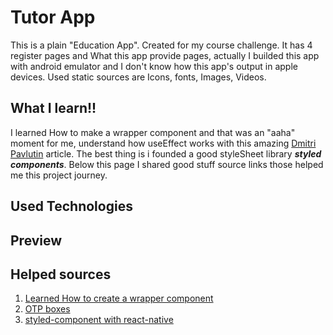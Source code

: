 # Tutor App
This is a plain "Education App". Created for my course challenge. It has 4 register pages and What this app provide pages, actually I builded this app with android emulator and I don't know how this app's output in apple devices. Used static sources are Icons, fonts, Images, Videos.

## What I learn!!
I learned How to make a wrapper component and that was an "aaha" moment for me, understand how useEffect works with this amazing [Dmitri Pavlutin](https://dmitripavlutin.com/react-useeffect-explanation/) article.
The best thing is i founded a good styleSheet library ***styled components***. Below this page I shared good stuff source links those helped me this project journey.

## Used Technologies

## Preview

## Helped sources
1. [Learned How to create a wrapper component](https://www.digitalocean.com/community/tutorials/how-to-create-wrapper-components-in-react-with-props)
2. [OTP boxes](https://blog.logrocket.com/creating-split-otp-input-fields-react-native/)
3. [styled-component with react-native](https://blog.logrocket.com/how-to-use-styled-components-with-react-native/)
